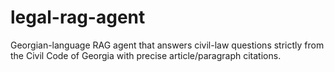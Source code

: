 # legal-rag-agent
Georgian-language RAG agent that answers civil-law questions strictly from the Civil Code of Georgia with precise article/paragraph citations.
